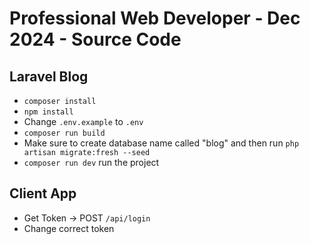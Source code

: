 # Professional Web Developer - Dec 2024 - Source Code

## Laravel Blog

* `composer install`
* `npm install`
* Change `.env.example` to `.env`
* `composer run build`
* Make sure to create database name called "blog" and then run `php artisan migrate:fresh --seed`
* `composer run dev` run the project

## Client App

* Get Token -> POST `/api/login`
* Change correct token
